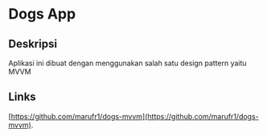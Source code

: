 # Dogs App
## Deskripsi
Aplikasi ini dibuat dengan menggunakan salah satu design pattern yaitu MVVM
## Links
[https://github.com/marufr1/dogs-mvvm](https://github.com/marufr1/dogs-mvvm).
